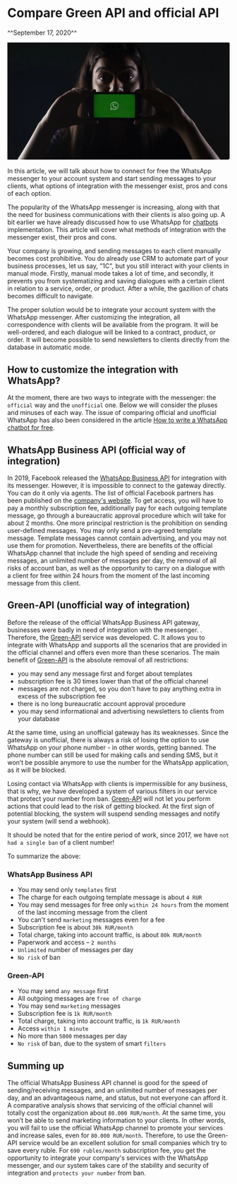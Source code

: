 # Compare Green API and official API
^^September 17, 2020^^

![Сравниваем Green API и официальный API](assets/sravnivaem-green-api-i-officialnij-api.png)

In this article, we will talk about how to connect for free the WhatsApp messenger to your account system and start sending messages to your clients, what options of integration with the messenger exist, pros and cons of each option.

The popularity of the WhatsApp messenger is increasing, along with that the need for business communications with their clients is also going up. A bit earlier we have already discussed how to use WhatsApp for [chatbots](kak-besplatno-napisat-chatbota-whatsapp.md) implementation. This article will cover what methods of integration with the messenger exist, their pros and cons.

Your company is growing, and sending messages to each client manually becomes cost prohibitive. You do already use CRM to automate part of your business processes, let us say, "1C", but you still interact with your clients in manual mode. Firstly, manual mode takes a lot of time, and secondly, it prevents you from systematizing and saving dialogues with a certain client in relation to a service, order, or product. After a while, the gazillion of chats becomes difficult to navigate.

The proper solution would be to integrate your account system with the WhatsApp messenger. After customizing the integration, all correspondence with clients will be available from the program. It will be well-ordered, and each dialogue will be linked to a contract, product, or order. It will become possible to send newsletters to clients directly from the database in automatic mode.

## How to customize the integration with WhatsApp?

At the moment, there are two ways to integrate with the messenger: the ``official`` way and the ``unofficial`` one. Below we will consider the pluses and minuses of each way. The issue of comparing official and unofficial WhatsApp has also been considered in the article [How to write a WhatsApp chatbot for free](kak-besplatno-napisat-chatbota-whatsapp.md).

## WhatsApp Business API (official way of integration)

In 2019, Facebook released the [WhatsApp Business API](https://developers.facebook.com/docs/whatsapp/) for integration with its messenger. However, it is impossible to connect to the gateway directly. You can do it only via agents. The list of official Facebook partners has been published on the [company's website](https://www.facebook.com/business/partner-directory/search?platforms=whatsapp&solution_type=messaging&ref=wa2019t1). To get access, you will have to pay a monthly subscription fee, additionally pay for each outgoing template message, go through a bureaucratic approval procedure which will take for about 2 months. One more principal restriction is the prohibition on sending user-defined messages. You may only send a pre-agreed template message. Template messages cannot contain advertising, and you may not use them for promotion. Nevertheless, there are benefits of the official WhatsApp channel that include the high speed of sending and receiving messages, an unlimited number of messages per day, the removal of all risks of account ban, as well as the opportunity to carry on a dialogue with a client for free within 24 hours from the moment of the last incoming message from this client.

## Green-API (unofficial way of integration)

Before the release of the official WhatsApp Business API gateway, businesses were badly in need of integration with the messenger. . Therefore, the [Green-API](https://green-api.com/) service was developed. С. It allows you to integrate with WhatsApp and supports all the scenarios that are provided in the official channel and offers even more than these scenarios. The main benefit of [Green-API](https://green-api.com/) is the absolute removal of all restrictions:

* you may send any message first and forget about templates
* subscription fee is 30 times lower than that of the official channel
* messages are not charged, so you don't have to pay anything extra in excess of the subscription fee
* there is no long bureaucratic account approval procedure
* you may send informational and advertising newsletters to clients from your database

At the same time, using an unofficial gateway has its weaknesses. Since the gateway is unofficial, there is always a risk of losing the option to use WhatsApp on your phone number - in other words, getting banned. The phone number can still be used for making calls and sending SMS, but it won’t be possible anymore to use the number for the WhatsApp application, as it will be blocked.

Losing contact via WhatsApp with clients is impermissible for any business, that is why, we have developed a system of various filters in our service that protect your number from ban. [Green-API](https://green-api.com/) will not let you perform actions that could lead to the risk of getting blocked. At the first sign of potential blocking, the system will suspend sending messages and notify your system (will send a webhook).

It should be noted that for the entire period of work, since 2017, we have ``not had a single ban`` of a client number!

To summarize the above:

### WhatsApp Business API

* You may send only ``templates`` first
* The charge for each outgoing template message is about ``4 RUR``
* You may send messages for free only ``within 24 hours`` from the moment of the last incoming message from the client
* You can't send ``marketing`` messages even for a fee
* Subscription fee is about ``30k RUR/month``
* Total charge, taking into account traffic, is about ``80k RUR/month``
* Paperwork and access – ``2 months``
* ``Unlimited`` number of messages per day
* ``No risk`` of ban

### Green-API

* You may send ``any message`` first
* All outgoing messages are ``free of charge``
* You may send ``marketing`` messages
* Subscription fee is ``1k RUR/month``
* Total charge, taking into account traffic, is ``1k RUR/month``
* Access ``within 1 minute``
* No more than ``5000`` messages per day
* ``No risk`` of ban, due to the system of smart ``filters``

## Summing up

The official WhatsApp Business API channel is good for the speed of sending/receiving messages, and an unlimited number of messages per day, and an advantageous name, and status, but not everyone can afford it. A comparative analysis shows that servicing of the official channel will totally cost the organization about ``80.000 RUR/month``. At the same time, you won’t be able to send marketing information to your clients. In other words, you will fail to use the official WhatsApp channel to promote your services and increase sales, even for ``80.000 RUR/month``. Therefore, to use the Green-API service would be an excellent solution for small companies which try to save every ruble. For ``690 rubles/month`` subscription fee, you get the opportunity to integrate your company's services with the WhatsApp messenger, and our system takes care of the stability and security of integration and ``protects your number`` from ban.
